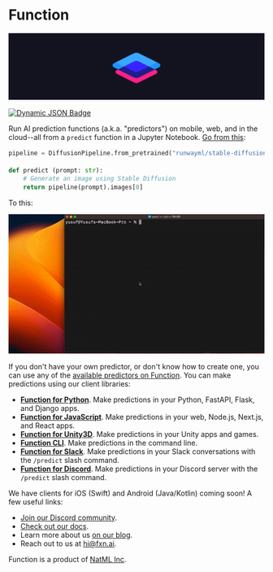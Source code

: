 # Function

![function logo](https://raw.githubusercontent.com/fxnai/.github/main/logo_wide.png)

[![Dynamic JSON Badge](https://img.shields.io/badge/dynamic/json?url=https%3A%2F%2Fdiscord.com%2Fapi%2Finvites%2Fy5vwgXkz2f%3Fwith_counts%3Dtrue&query=%24.approximate_member_count&logo=discord&logoColor=white&label=Function%20community)](https://fxn.ai/community)

Run AI prediction functions (a.k.a. "predictors") on mobile, web, and in the cloud--all from a `predict` function in a Jupyter Notebook. [Go from this](https://github.com/fxnai/fxn/blob/main/examples/stable-diffusion.ipynb):
```py
pipeline = DiffusionPipeline.from_pretrained("runwayml/stable-diffusion-v1-5", torch_dtype=float16)

def predict (prompt: str):
    # Generate an image using Stable Diffusion
    return pipeline(prompt).images[0]
```

To this:

![prediction](https://raw.githubusercontent.com/fxnai/.github/main/predict.gif)

If you don't have your own predictor, or don't know how to create one, you can use any of the [available predictors on Function](https://fxn.ai/explore). You can make predictions using our client libraries:

- **[Function for Python](https://github.com/fxnai/fxn)**. Make predictions in your Python, FastAPI, Flask, and Django apps.
- **[Function for JavaScript](https://github.com/fxnai/fxnjs)**. Make predictions in your web, Node.js, Next.js, and React apps.
- **[Function for Unity3D](https://github.com/fxnai/fxn3d)**. Make predictions in your Unity apps and games.
- **[Function CLI](https://github.com/fxnai/fxn)**. Make predictions in the command line.
- **[Function for Slack](https://api.fxn.ai/slack/install)**. Make predictions in your Slack conversations with the `/predict` slash command.
- **[Function for Discord](https://fxn.ai/discord)**. Make predictions in your Discord server with the `/predict` slash command.

We have clients for iOS (Swift) and Android (Java/Kotlin) coming soon! A few useful links:

- [Join our Discord community](https://fxn.ai/community).
- [Check out our docs](https://docs.fxn.ai).
- Learn more about us [on our blog](https://blog.fxn.ai).
- Reach out to us at [hi@fxn.ai](mailto:hi@fxn.ai).

Function is a product of [NatML Inc](https://github.com/natmlx).

